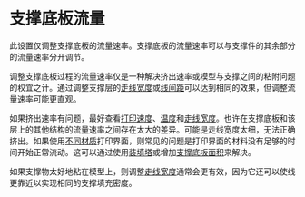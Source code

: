 支撑底板流量
====
此设置仅调整支撑底板的流量速率。支撑底板的流量速率可以与支撑件的其余部分的流量速率分开调节。

调整支撑底板过程的流量速率仅是一种解决挤出速率或模型与支撑之间的粘附问题的权宜之计。通过调整支撑层的[走线宽度](../resolution/support_bottom_line_width.md)或[线间距](../support/support_bottom_line_distance.md)可以达到相同的效果，但调整流量速率可能更直观。

如果挤出速率有问题，最好查看[打印速度](../speed/speed_support_bottom.md)、[温度](material_print_temperature.md)和[走线宽度](../resolution/support_bottom_line_width.md)。也许在支撑底板和该层上的其他结构的流量速率之间存在太大的差异。可能是走线宽度太细，无法正确挤出。如果使用[不同材质](../support/support_interface_extrider_nr.md)打印界面，则常见的问题是打印界面的材料没有足够的时间开始正常流动。这可以通过使用[装填塔](../dual/prime_tower_enable.md)或增加[支撑底板面积](../support/support_bottom_offset.md)来解决。

如果支撑物太好地粘在模型上，则调整[走线宽度](../resolution/support_bottom_line_width.md)通常会更有效，因为它还可以使线更靠近以实现相同的支撑填充密度。
